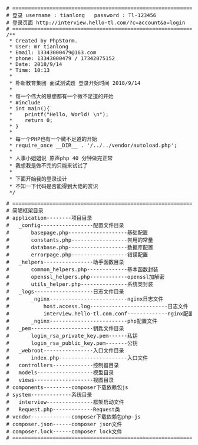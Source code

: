 <pre>
# =============================================================================
# 登录 username : tianlong   password : Tl-123456
# 登录页面 http://interview.hello-tl.com/?c=account&a=login
# =============================================================================
/**
 * Created by PhpStorm.
 * User: mr tianlong
 * Email: 13343000479@163.com
 * phone: 13343000479 / 17342075152
 * Date: 2018/9/14
 * Time: 10:13
 *
 * 朴新教育集团 面试测试题 登录开始时间 2018/9/14
 *
 * 每一个伟大的思想都有一个微不足道的开始
 * #include <stdio.h>
 * int main(){
 *    printf("Hello, World! \n");
 *    return 0;
 * }
 *
 * 每一个PHP也有一个微不足道的开始
 * require_once __DIR__ . '/../../vendor/autoload.php';
 *
 * 人事小姐姐说 原声php 40 分钟做完正常
 * 我想我是做不完的只能来试试了
 *
 * 下面开始我的登录设计
 * 不知一下代码是否能得到大佬的赏识
 */
</pre>
<pre>
# =============================================================================
# 简陋框架目录
# application--------项目目录
#   _config-----------------配置文件目录
#       basepage.php-------------------基础配置
#       constants.php------------------尝用的常量
#       database.php-------------------数据库配置
#       errorpage.php------------------错误配置
#   _helpers----------------助手函数目录
#       common_helpers.php-------------基本函数封装
#       openssl_helpers.php------------openssl加解密
#       utils_helper.php---------------系统类封装
#   _logs-------------------日志文件目录
#       _nginx-------------------------nginx日志文件
#           host.access.log-------------------------日志文件
#           interview.hello-tl.com.conf-------------nginx配置文件
#       _nginx-------------------------php配置文件
#   _pem--------------------钥匙文件目录
#       login_rsa_private_key.pem------私钥
#       login_rsa_public_key.pem-------公钥
#   _webroot----------------入口文件目录
#       index.php----------------------入口文件
#   controllers-------------控制器目录
#   models------------------模型目录
#   views-------------------视图目录
# components---------composer下载依赖包js
# system-------------系统目录
#   interview---------------框架启动文件
#   Request.php-------------Request类
# vendor-------------composer下载依赖包php-js
# composer.json------composer json文件
# composer.lock------composer lock文件
# =============================================================================
</pre>